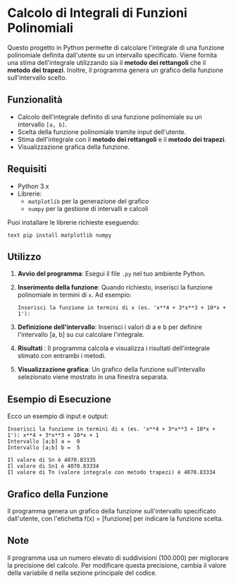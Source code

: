 # Calcolo di Integrali di Funzioni Polinomiali

Questo progetto in Python permette di calcolare l'integrale di una funzione polinomiale definita dall'utente su un intervallo specificato. Viene fornita una stima dell'integrale utilizzando sia il **metodo dei rettangoli** che il **metodo dei trapezi**. Inoltre, il programma genera un grafico della funzione sull'intervallo scelto.

## Funzionalità

- Calcolo dell'integrale definito di una funzione polinomiale su un intervallo `[a, b]`.
- Scelta della funzione polinomiale tramite input dell'utente.
- Stima dell'integrale con il **metodo dei rettangoli** e il **metodo dei trapezi**.
- Visualizzazione grafica della funzione.

## Requisiti

- Python 3.x
- Librerie:
  - `matplotlib` per la generazione del grafico
  - `numpy` per la gestione di intervalli e calcoli

Puoi installare le librerie richieste eseguendo:  

```text pip install matplotlib numpy```  

## Utilizzo

1. **Avvio del programma**: Esegui il file `.py` nel tuo ambiente Python.
2. **Inserimento della funzione**: Quando richiesto, inserisci la funzione polinomiale in termini di `x`. Ad esempio:
   
   ```text
   Inserisci la funzione in termini di x (es. 'x**4 + 3*x**3 + 10*x + 1'):

3. **Definizione dell'intervallo**: Inserisci i valori di a e b per definire l'intervallo [a, b] su cui calcolare l'integrale.
4. **Risultati** : Il programma calcola e visualizza i risultati dell'integrale stimato con entrambi i metodi.
5. **Visualizzazione grafica**: Un grafico della funzione sull'intervallo selezionato viene mostrato in una finestra separata.

## Esempio di Esecuzione
Ecco un esempio di input e output: 
```text
Inserisci la funzione in termini di x (es. 'x**4 + 3*x**3 + 10*x + 1'): x**4 + 3*x**3 + 10*x + 1
Intervallo [a;b] a =  0
Intervallo [a;b] b =  5

Il valore di Sn è 4070.83335
Il valore di Sn1 è 4070.83334
Il valore di Tn (valore integrale con metodo trapezi) è 4070.83334
```
## Grafico della Funzione
Il programma genera un grafico della funzione sull'intervallo specificato dall'utente, con l'etichetta f(x) = [funzione] per indicare la funzione scelta.

## Note
Il programma usa un numero elevato di suddivisioni (100.000) per migliorare la precisione del calcolo. Per modificare questa precisione, cambia il valore della variabile d nella sezione principale del codice.
